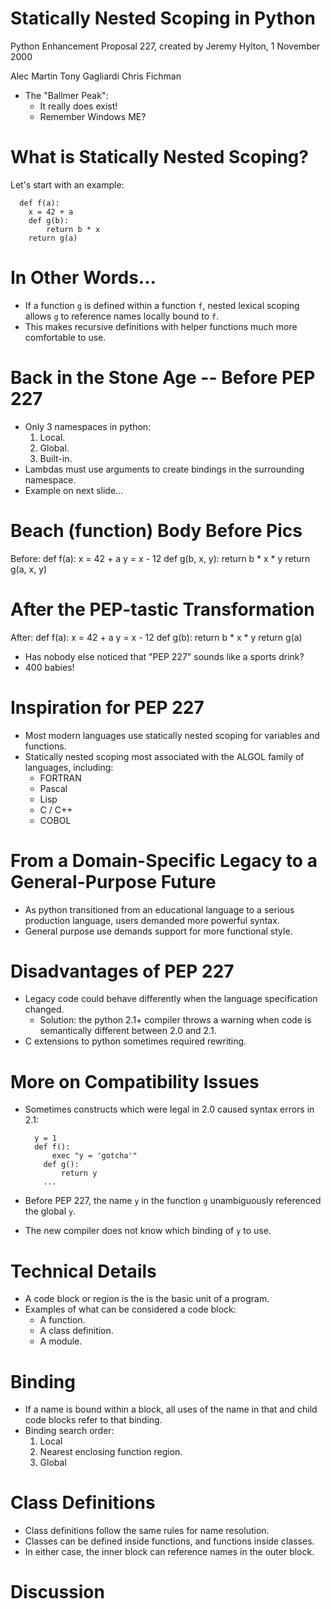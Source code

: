 # Statically Nested Scoping in Python #

Python Enhancement Proposal 227,
created by Jeremy Hylton, 1 November 2000

Alec Martin
Tony Gagliardi
Chris Fichman

- The "Ballmer Peak":
	- It really does exist!
	- Remember Windows ME?

# What is Statically Nested Scoping? #

Let's start with an example:

	  def f(a):
	  	x = 42 + a
	  	def g(b):
	  		return b * x
	  	return g(a)

# In Other Words... #

- If a function `g` is defined within a function `f`, nested lexical scoping allows `g` to reference names locally bound to `f`.
- This makes recursive definitions with helper functions much more comfortable to use.


# Back in the Stone Age -- Before PEP 227 #

- Only 3 namespaces in python:
	1. Local.
	2. Global.
	3. Built-in.
- Lambdas must use arguments to create bindings in the surrounding namespace.
- Example on next slide...

# Beach (function) Body Before Pics #

Before:
		def f(a):
			x = 42 + a
			y = x - 12
			def g(b, x, y):
				return b * x * y
			return g(a, x, y)

# After the PEP-tastic Transformation #

After:
		def f(a):
			x = 42 + a
			y = x - 12
			def g(b):
				return b * x * y
			return g(a)

- Has nobody else noticed that "PEP 227" sounds like a sports drink?
- 400 babies!

# Inspiration for PEP 227 #

- Most modern languages use statically nested scoping for variables and functions.
- Statically nested scoping most associated with the ALGOL family of languages, including:
	- FORTRAN
	- Pascal
	- Lisp
	- C / C++
	- COBOL

# From a Domain-Specific Legacy to a General-Purpose Future #

- As python transitioned from an educational language to a serious production language, users demanded more powerful syntax.
- General purpose use demands support for more functional style.

# Disadvantages of PEP 227 #

- Legacy code could behave differently when the language specification changed.
	- Solution: the python 2.1+ compiler throws a warning when code is semantically different between 2.0 and 2.1.
- C extensions to python sometimes required rewriting.

# More on Compatibility Issues #

- Sometimes constructs which were legal in 2.0 caused syntax errors in 2.1:

		y = 1
		def f():
			exec "y = 'gotcha'"
		  def g():
		      return y
		  ...

- Before PEP 227, the name `y` in the function `g` unambiguously referenced the global `y`.
- The new compiler does not know which binding of `y` to use.

# Technical Details #
- A code block or region is the is the basic unit of a program.
- Examples of what can be considered a code block:
	- A function.
	- A class definition.
	- A module.

# Binding #
- If a name is bound within a block, all uses of the name in that and child code blocks refer to that binding.
- Binding search order:
	1. Local
	2. Nearest enclosing function region.
	3. Global

# Class Definitions #
- Class definitions follow the same rules for name resolution.
- Classes can be defined inside functions, and functions inside classes.
- In either case, the inner block can reference names in the outer block.

# Discussion #